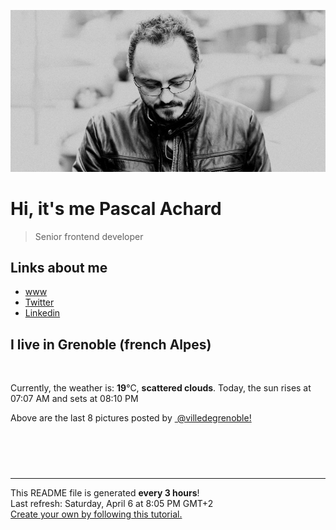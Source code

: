 ![Pascal Achard](./images/photo-pascal-achard.jpg)
# Hi, it's me Pascal Achard
> Senior frontend developer

## Links about me
- [www](https://www.pascal-achard.com)
- [Twitter](https://twitter.com/botmaster)
- [Linkedin](http://www.linkedin.com/in/pascal-achard)


## I live in Grenoble (french Alpes)
<img src="https://openweathermap.org/img/wn/03d@2x.png" alt="">

Currently, the weather is: **19**°C, **scattered clouds**.
Today, the sun rises at 07:07 AM and sets at 08:10 PM

Above are the last 8 pictures posted by <a href="https://www.instagram.com/villedegrenoble/" target="_blank"><img alt="" src="https://upload.wikimedia.org/wikipedia/commons/thumb/e/e7/Instagram_logo_2016.svg/1024px-Instagram_logo_2016.svg.png" width="20"/> @villedegrenoble!</a>

<p style="display: flex; flex-wrap: wrap; gap: 20px;">
        <img src="https://cdn1.picuki.com/hosted-by-instagram/q/0exhNuNYnjBGZDHIdN5WmL9I2PwkAQxLKfhSQ7e71yJjMBhsLH6QvJA0mpCj4yRwKg5lHDeVeSBk548vUFlUClIVPULbSrGNRThR6aqaUeyqvDdn9ZBokro8JHUYZXWs8sYsUmKpNWwSDv5PHL%7C%7Clo7gX5vnvbCgAojOMMbBCyQlWotfpUrJy9ZRxt+S4jkja45BsLTNZ5momNkgl7NvTryxbC7mhfMh6pO9xRLQIhIkL7vuopCu7Lm4rbzMvR2bZhYXCoOELhn69eQwu2EedaKIiBm0c1wLi5RRo9IkqhdiDG7w82q4vk4H2bUdBXG9p+kMjxdKyn36dOF+I2WFw9TXA0ebhcfYqorrSfOSRd4P5+WzveYPWQaF8TmItDa74WmCRMOO3MtJ40IRKQa4YhgzjoSDlMo%7C%7C63yxiDTEX2zbYWcYm.jpeg" alt="" width="200"/>
        <img src="https://cdn1.picuki.com/hosted-by-instagram/q/0exhNuNYnjBGZDHIdN5WmL9I2PwkAQxLKftSQ7e71yJjMBhsLH6QvJA0mpCl6yRxIwVgFDeSYztj540tUV9WCD19OEHZSLGKST5V7qucUOvN1DJn8p9mlrYwJXAZZHGv%7C%7CscvOzjYMTIfQeoEH%7C%7Cbx7a8Koru5A2MGo1zRMrBC0GAG4fy3UPI7mslm3ayEv0Pxto0%7C%7CNylL9XkgKQcuq9jM+21HDrr2PM86o6N0QrlChMIRrdDgmBq7EHl3Kj4uUQ+RubTOl+1eijXudm0h0CyJafkaLRoGmFCPoVA0toFzqaqTZY49zt8ZkIH2CmUEXTE86kEomZOClCLOYGWW1EZLnk3J76mfaPlyi6HVdt2pdI7H1iqQQZXZQZVtGCkrRa%7C%7CyHQ2RI%7C%7Ca0UIUM0IRHQage6H+z0SnvYY%7C%7CH2AMiLQIc2jrSVcZVfKqEw6mGymDY1z+t9gAMmsDvIqFZ0nZN3sLL5gMmLyqXU54XHmCQ5l4hLc1JdeOQnM2BP74=.jpeg" alt="" width="200"/>
        <img src="https://cdn1.picuki.com/hosted-by-instagram/q/0exhNuNYnjBGZDHIdN5WmL9I2PwkAQxLKftSQ7e71yJjMBhsLH6QvJA0mpCl6yRxIwVgFDeSYztj4IojUl5QCj19OE3YTbSPTz9S566QXenN2z1n955inL48K3wdZnaq9sQkUAmYdSgIGaYDG7uo+qhT5aGuO1lQpzaEW+oR9z5G7MqqS7Z0zYMh7+yBiU7zutN8dnNM%7C%7CGpvIksrptOUpD8eGsv+MfF3pLUqF+dczPgL6NDhkyblM1wBeiMsImPKsojgnbkqjTnJZnM9%7C%7C2z6ZoYKfk9OlnSaljcQ9I8titj1edgr0PkHsqHURGM4VGly+jl0vY6TjQaZRlSQxm1Y9nj85oKpXMoHvLjRYKC5EIjNgnONbbLcQ%7C%7CYZG3UHXayGbH7aBKOkFJ56z9pLJNoYxG2m+ROHcaLO+zlLMBhJpCCAILBPTc6uzv+J%7C%7C1jd0QzIrwJmxprqLeQJ7QsbzcuO1hVyfSGeB5sab2I=.jpeg" alt="" width="200"/>
        <img src="https://cdn1.picuki.com/hosted-by-instagram/q/0exhNuNYnjBGZDHIdN5WmL9I2PwkAQxLKfhSQ7e71yJjMBhsLH6QvJA0mpCl6yRxIwVgFDeSYztj4IotWV5XCz19OE3YTb2PSjhX66SeUebN1zBg8JVmlb4wK3waZHWo9ccrUgmYdSgIGaYDG7uo+qhT5aGuO1lQpzb9d7JGmC4E5ZPiZ6x29Zk0v6uJk1%7C%7Ck7JYwKXNM+243dR5l85PcpDtEWvbzNsA6q6RjAIgCifgG6vuzynXrV1IkeFFxHzPCk9Lys8sn3BTgWToZ+TayFKAcfgobhVjmljkA449+n6SDFaxMn%7C%7C07s%7C%7C2AATNBVmtUpBVtmJGCnCbUNU2z8ll8yUGD7LmEJtMCrcHdL%7C%7CiHe+%7C%7CIngzhK+L6UehoEyhCA%7C%7C%7C%7CUBBKJZvq+WpgJqapJP6FN+XKFvSSUWrbf7xZdUGZShCe+G4hWFsmw9KPpx2LCtzq6hRAxlOTraoIax1sApJPcv1MvIViAOsZMBCff3Q16EI0VJeg=.jpeg" alt="" width="200"/>
        <img src="https://cdn1.picuki.com/hosted-by-instagram/q/0exhNuNYnjBGZDHIdN5WmL9I2PwkAQxLKfhSQ7e71yJjMBhsLH6QvJA0mpCl6yRxIwVgFDeSYztj4IgjWVpWCD19OE3YTbyOSj9S566ZVOzN2zZh8Z9ik7gyK3EeZnWv8covVQmYdSgIGaYDG7uo+qhT5aGuO1lQpzb9d7JGmC4E5ZPiZ6x29Zk0v6uJk1%7C%7Ck7JYwKXNM+243dR5l85PcpDtEWvbzNsA6q6RjAIgCifgG6vuzynXrV1IkeFFxHzPC44LDq9c0oDLhcmUZ+TSBQ7oBHwobhVjmljkA449+n6SDFaxMn%7C%7C07s%7C%7C2AATNBVmtUpBVtmJGCnCbUNU2z8ll890mG7YeIINECh8XdL%7C%7CTMeP%7C%7CYnQ%7C%7CHK+L6UehoEyhCA%7C%7C%7C%7CUBBKJZvq+WpgJqapJONFv8E2QxAC+RaDyjUd2UA1Fsza5FZhJEPm54YCW33H+zyTfqRUVgZ6STqQax1sApJPcv1NaICqAOsZMBCff3Q16EI0VJeg=.jpeg" alt="" width="200"/>
        <img src="https://cdn1.picuki.com/hosted-by-instagram/q/0exhNuNYnjBGZDHIdN5WmL9I2PwkAQxLKfhSQ7e71yJjMBhsLH6QvJA0mpCl6yRxIwVgFDeSYztj4IgjV1tQDz19OE3YTbGOSDhX6K2YU+7N1zJm9ZZinbowJX0bYHet8sQlXAmYdSgIGaYDG7uo+qhT5aGuO1lQpzb9d7JGmC4E5ZPiZ6x29Zk0v6uJk1%7C%7Ck7JYwKXNM+243dR5l85PcpDtEWvbzNsA6q6RjAIgCifgG6vuzynXrV1IkeFFxHzPCiYjypugCoRbbZT4Z+TauEplrNQobhVjmljkA449+n6SDFaxMn%7C%7C07s%7C%7C2AATNBVmtUpBVtmJGCnCbUNU2z8ll8503K77mYatA8i4%7C%7CfAcLJeNHu1g%7C%7CxK+L6UehoEyhCA%7C%7C%7C%7CUBBKJZvq+WpgJqapJONlX9AqY0yK+RKrz0QJkUA1TsmDbPbNWcvnI15b2xHTJsBqCsAkVu82RdYIax1sApJPcv14qXCiAOsZMBCff3Q16EI0VJeg=.jpeg" alt="" width="200"/>
        <img src="https://cdn1.picuki.com/hosted-by-instagram/q/0exhNuNYnjBGZDHIdN5WmL9I2PwkAQxLKfhSQ7e71yJjMBhsLH6QvJA0mpCj4yRwKg5lHDeVeSBk54gsWV5YCFMVP0LbSrCOSzlT7KucU+ql21pi9Z5hkLo9LXwWbXWu%7C%7C8slV2%7C%7CFBCxWFOkXULjh7uZE+OXvajQbojKaKrBDkDdttdCwFahlza4ls%7C%7CfBv0Xm1IwleTRE4X8gI1spr5Pcoz8cDaO9Y4Byq6A5QLUPjslL5er63Rq2ElIpenojRmDN%7C%7CLTPnNEMjSC1ZT41w0OJQq8%7C%7CJE8%7C%7CgwKPoAY4%7C%7C8orjIj%7C%7CFaJciP1opoL2bUcmGW9opUk53cH7mCuQODCW%7C%7CkVx8WKHl7Gaes8Vq7akd6euXcrG6gXyfqXmTY5dCUMiTcmbeW77OO+GNIV9t81AGaUYgQ%7C%7CnplWfJvbL0hBOFzxO3myJX8ckFQ==.jpeg" alt="" width="200"/>
        <img src="https://cdn1.picuki.com/hosted-by-instagram/q/0exhNuNYnjBGZDHIdN5WmL9I2PwkAQxLKftSQ7e71yJjMBhsLH6QvJA0mpCl6yRxIwVgFDeSYzti7YIvUFxXCz19P0bcQbCPRTdc56uZUenN0TBk8pFokb89LH0bZ3Gv9MYtXAmYdSgIGaYDG7uo+qhT5aGuO1lQpTb9d7JGmC4E5ZObS6olhMF4pJ2Jg3Tt%7C%7C9k4Ki5e82wzJURmpNTfvGtdEaa+NMB166d1RbMCxMkA%7C%7C6nRlSaHEmw+Jj8uR3agtIj+kOYA2AzQI2URwXOTFfgsDk5L2UeWmSF3t4gj1aSNBdxuiekZkIH2bSAEXG428Fk71p26qCDMa2is4EhX2j3+2J6rX%7C%7CQh9Lj6EKawYdC64jvxdp76H+5iSj9cJLmFdxGObfa1BZ8Uw81AFKUeh2GU9iebObamxEIhACJOlxucPaRzaqS%7C%7C57uG3yD8pRSGlR4LiN2WUr9YzUx%7C%7Cyva8rwl+JCqQVJ4ZGmaGn28sEeFTeLqVxpyHPrwU.jpeg" alt="" width="200"/>
</p>

------------
<p>This README file is generated <b>every 3 hours</b>!
    <br />Last refresh: Saturday, April 6 at 8:05 PM GMT+2
    <br /><a href="https://medium.com/@th.guibert/how-to-create-a-self-updating-readme-md-for-your-github-profile-f8b05744ca91">Create your own by following this tutorial.</a>
</p>
<p><a href="https://github.com/botmaster/botmaster/actions/workflows/main.yaml"><img alt="" src="https://github.com/botmaster/botmaster/actions/workflows/main.yaml/badge.svg" /></a></p>

